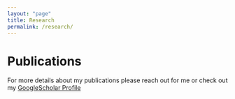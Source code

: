 ```yaml
---
layout: "page"
title: Research
permalink: /research/
---
```


# Publications

For more details about my publications please reach out for me or check out my [GoogleScholar Profile](https://scholar.google.com/citations?user=mCDF4XMAAAAJ&hl=en)

<script src="https://bibbase.org/show?bib=https%3A%2F%2Fapi.zotero.org%2Fgroups%2F2503580%2Fitems%3Fkey%3Dt2fNBZxKJsjrlTOYPPQ4383E%26format%3Dbibtex%26limit%3D100&jsonp=1"></script>


